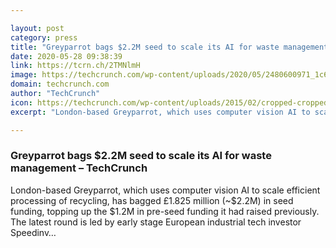 ```yaml
---

layout: post
category: press
title: "Greyparrot bags $2.2M seed to scale its AI for waste management"
date: 2020-05-28 09:38:39
link: https://tcrn.ch/2TMNlmH
image: https://techcrunch.com/wp-content/uploads/2020/05/2480600971_1c62bbb626_k.jpg?w=550
domain: techcrunch.com
author: "TechCrunch"
icon: https://techcrunch.com/wp-content/uploads/2015/02/cropped-cropped-favicon-gradient.png?w=180
excerpt: "London-based Greyparrot, which uses computer vision AI to scale efficient processing of recycling, has bagged £1.825 million (~$2.2M) in seed funding, topping up the $1.2M in pre-seed funding it had raised previously. The latest round is led by early stage European industrial tech investor Speedinv…"

---
```


### Greyparrot bags $2.2M seed to scale its AI for waste management – TechCrunch

London-based Greyparrot, which uses computer vision AI to scale efficient processing of recycling, has bagged £1.825 million (~$2.2M) in seed funding, topping up the $1.2M in pre-seed funding it had raised previously. The latest round is led by early stage European industrial tech investor Speedinv…